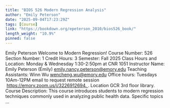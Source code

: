 ```yaml
---
title: "BIOS 526 Modern Regression Analysis"
author: "Emily Peterson"
date: "2025-09-04T17:23:29Z"
tags: [Course]
link: "https://bookdown.org/epeterson_2010/bios526_book/"
length_weight: "10.9%"
pinned: false
---
```


Emily Peterson Welcome to Modern Regression! Course Number: 526 Section Number: 1 Credit Hours: 3 Semester: Fall 2025 Class Hours and Location: Monday & Wednesday 1:30-2:50pm at CNR 1051 Instructor Name: Emily Peterson (Emily) emily.nancy.peterson@emory.edu Teaching Assistants: Winn Wu wencheng.wu@emory.edu Office hours: Tuesdays 10Am-12PM email to request remote session  https://emory.zoom.us/j/3226912694. . Location GCR 3rd floor library. Course Description: This course introduces students to modern regression techniques commonly used in analyzing public health data. Specific topics ...
